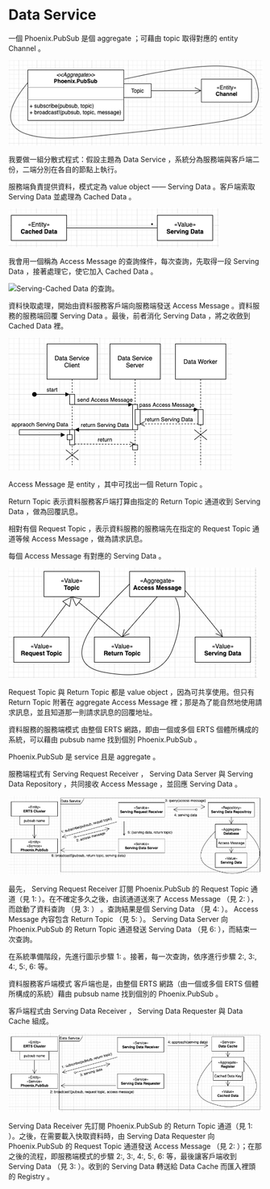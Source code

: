 # Data Service

一個 Phoenix.PubSub 是個 aggregate ；可藉由 topic 取得對應的 entity Channel 。

![Aggregate —— Phoenix.PubSub 。](priv/assets/image-4.png)

我要做一組分散式程式：假設主題為 Data Service ，系統分為服務端與客戶端二份，二端分別在各自的節點上執行。

服務端負責提供資料，模式定為 value object —— Serving Data 。客戶端索取 Serving Data 並處理為 Cached Data 。

![Serving-Cached Data 模式。](priv/assets/image-1.png)

我會用一個稱為 Access Message 的查詢條件，每次查詢，先取得一段 Serving Data ，接著處理它，使它加入 Cached Data 。

![Serving-Cached Data 的查詢。](priv/assets/imgae-2.png)

資料快取處理，開始由資料服務客戶端向服務端發送 Access Message 。資料服務的服務端回覆 Serving Data 。最後，前者消化 Serving Data ，將之收斂到 Cached Data 裡。

![Data Caching 往返流程。](priv/assets/image-3.png)

Access Message 是 entity ，其中可找出一個 Return Topic 。

Return Topic 表示資料服務客戶端打算由指定的 Return Topic 通道收到 Serving Data ，做為回覆訊息。

相對有個 Request Topic ，表示資料服務的服務端先在指定的 Request Topic 通道等候 Access Message ，做為請求訊息。

每個 Access Message 有對應的 Serving Data 。

![Topic, Access Message 與 Serving Data 。](priv/assets/image-10.png)

Request Topic 與 Return Topic 都是 value object ，因為可共享使用。但只有 Return Topic 附著在 aggregate Access Message 裡；那是為了能自然地使用請求訊息，並且知道那一則請求訊息的回覆地址。

資料服務的服務端模式
由整個 ERTS 網路，即由一個或多個 ERTS 個體所構成的系統，可以藉由 pubsub name 找到個別 Phoenix.PubSub 。

Phoenix.PubSub 是 service 且是 aggregate 。

服務端程式有 Serving Request Receiver ， Serving Data Server 與 Serving Data Repository ，共同接收 Access Message ，並回應 Serving Data 。

![資料服務的服務端模式。](priv/assets/image-15.png)

最先， Serving Request Receiver 訂閱 Phoenix.PubSub 的 Request Topic 通道（見 1: ）。在不確定多久之後，由該通道送來了 Access Message （見 2: ），而啟動了資料查詢 （見 3: ） 。查詢結果是個 Serving Data （見 4: ）。 Access Message 內容包含 Return Topic （見 5: ）。 Serving Data Server 向 Phoenix.PubSub 的 Return Topic 通道發送 Serving Data （見 6: ），而結束一次查詢。

在系統準備階段，先進行圖示步驟 1: 。接著，每一次查詢，依序進行步驟 2:, 3:, 4:, 5:, 6: 等。

資料服務客戶端模式
客戶端也是，由整個 ERTS 網路（由一個或多個 ERTS 個體所構成的系統）藉由 pubsub name 找到個別的 Phoenix.PubSub 。

客戶端程式由 Serving Data Receiver ， Serving Data Requester 與 Data Cache 組成。

![資料服務客戶端模式。](priv/assets/image-14.png)

Serving Data Receiver 先訂閱 Phoenix.PubSub 的 Return Topic 通道（見 1: ）。之後，在需要載入快取資料時，由 Serving Data Requester 向 Phoenix.PubSub 的 Request Topic 通道發送 Access Message （見 2: ）；在那之後的流程，即服務端模式的步驟 2:, 3:, 4:, 5:, 6: 等，最後讓客戶端收到 Serving Data （見 3: ）。收到的 Serving Data 轉送給 Data Cache 而匯入裡頭的 Registry 。
